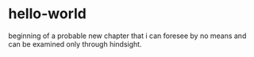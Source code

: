 # hello-world
beginning of a probable new chapter that i can foresee by no means and can be examined only through hindsight.
